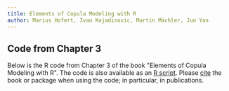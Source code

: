 ```yaml
---
title: Elements of Copula Modeling with R
author: Marius Hofert, Ivan Kojadinovic, Martin Mächler, Jun Yan
---
```


## Code from Chapter 3

Below is the R code from Chapter 3 of the book "Elements of Copula Modeling with
R". The code is also available as an
[R script](R/03_classes.R). Please [cite](cite.html) the book or
package when using the code; in particular, in publications.

```{include=03_classes.R}
```